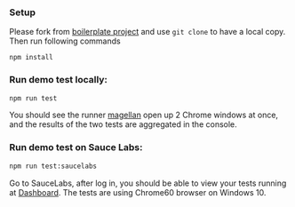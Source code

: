 ### Setup
Please fork from [boilerplate project](https://github.com/TestArmada/boilerplate-nightwatch) and use `git clone` to have a local copy. Then run following commands

```
npm install
```

### Run demo test locally:
```bash
npm run test
```
You should see  the runner [magellan](https://github.com/TestArmada/magellan) open up 2 Chrome windows at once, and the results of the two tests are aggregated in the console.

### Run demo test on Sauce Labs:
```bash
npm run test:saucelabs
```
Go to SauceLabs, after log in, you should be able to view your tests running at [Dashboard](https://saucelabs.com/beta/dashboard/tests). The tests are using Chrome60 browser on Windows 10.
